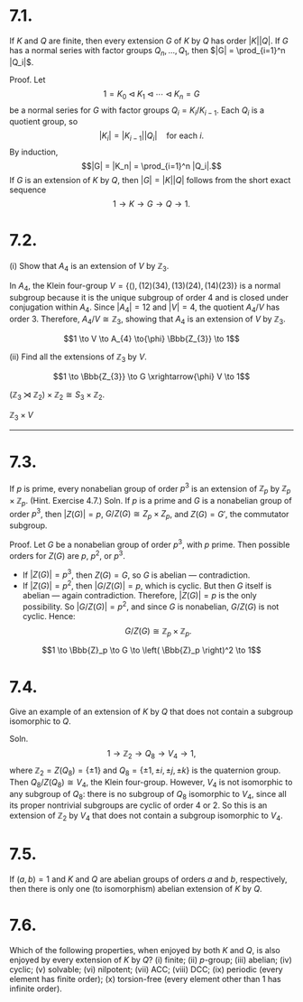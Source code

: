 # 7.1.
If $K$ and $Q$ are finite, then every extension $G$ of $K$ by $Q$ has order $|K||Q|$. If $G$ has a normal series with factor groups $Q_n, \dots, Q_1$, then $|G| = \prod_{i=1}^n |Q_i|$.

Proof.
Let
$$1 = K_0 \triangleleft K_1 \triangleleft \cdots \triangleleft K_n = G$$be a normal series for $G$ with factor groups $Q_i = K_i/K_{i-1}$. Each $Q_i$ is a quotient group, so$$|K_i| = |K_{i-1}||Q_i| \quad \text{for each } i.$$By induction,$$|G| = |K_n| = \prod_{i=1}^n |Q_i|.$$If $G$ is an extension of $K$ by $Q$, then $|G| = |K||Q|$ follows from the short exact sequence$$1 \to K \to G \to Q \to 1.$$

# 7.2.
(i) Show that $A_4$ is an extension of $V$ by $\mathbb{Z}_3$.

In $A_4$, the Klein four-group $V = \{ (), (12)(34), (13)(24), (14)(23) \}$ is a normal subgroup because it is the unique subgroup of order 4 and is closed under conjugation within $A_4$. Since $|A_4| = 12$ and $|V| = 4$, the quotient $A_4/V$ has order 3. Therefore, $A_4/V \cong \mathbb{Z}_3$, showing that $A_4$ is an extension of $V$ by $\mathbb{Z}_3$.

$$1 \to V \to A_{4} \to{\phi} \Bbb{Z_{3}} \to 1$$


(ii) Find all the extensions of $\mathbb{Z}_3$ by $V$.

$$1 \to \Bbb{Z_{3}} \to G \xrightarrow{\phi} V  \to 1$$

$(\mathbb{Z}_3 \rtimes \mathbb{Z}_2) \times \mathbb{Z}_2 \cong S_3 \times \mathbb{Z}_2$.

$\mathbb{Z}_3 \times V$ 

---
# 7.3.
 If $p$ is prime, every nonabelian group of order $p^3$ is an extension of $\mathbb{Z}_p$ by $\mathbb{Z}_p \times \mathbb{Z}_p$. (Hint. Exercise 4.7.)
Soln.
 If $p$ is a prime and $G$ is a nonabelian group of order $p^3$, then $|Z(G)| = p$, $G/Z(G) \cong Z_p \times Z_p$, and $Z(G) = G'$, the commutator subgroup.
 
Proof.
Let $G$ be a nonabelian group of order $p^3$, with $p$ prime. Then possible orders for $Z(G)$ are $p$, $p^2$, or $p^3$.

- If $|Z(G)| = p^3$, then $Z(G) = G$, so $G$ is abelian — contradiction.
- If $|Z(G)| = p^2$, then $|G/Z(G)| = p$, which is cyclic. But then $G$ itself is abelian — again contradiction.
Therefore, $|Z(G)| = p$ is the only possibility.
So $|G/Z(G)| = p^2$, and since $G$ is nonabelian, $G/Z(G)$ is not cyclic. Hence:
$$G/Z(G) \cong \mathbb{Z}_p \times \mathbb{Z}_p.$$

$$1 \to \Bbb{Z}_p \to G \to \left( \Bbb{Z}_p \right)^2 \to 1$$

# 7.4.
 Give an example of an extension of $K$ by $Q$ that does not contain a subgroup isomorphic to $Q$.

Soln.
$$1 \to \mathbb{Z}_2 \to Q_8 \to V_4 \to 1,$$
where $\mathbb{Z}_2 = Z(Q_8) = \{ \pm 1 \}$ and $Q_8 = \{\pm1, \pm i, \pm j, \pm k\}$ is the quaternion group.
Then $Q_8 / Z(Q_8) \cong V_4$, the Klein four-group. However, $V_4$ is not isomorphic to any subgroup of $Q_8$: there is no subgroup of $Q_8$ isomorphic to $V_4$, since all its proper nontrivial subgroups are cyclic of order $4$ or $2$.
So this is an extension of $\mathbb{Z}_2$ by $V_4$ that does not contain a subgroup isomorphic to $V_4$.

# 7.5.
If $(a, b) = 1$ and $K$ and $Q$ are abelian groups of orders $a$ and $b$, respectively, then there is only one (to isomorphism) abelian extension of $K$ by $Q$.



# 7.6.
 Which of the following properties, when enjoyed by both $K$ and $Q$, is also enjoyed by every extension of $K$ by $Q$? (i) finite; (ii) $p$-group; (iii) abelian; (iv) cyclic; (v) solvable; (vi) nilpotent; (vii) ACC; (viii) DCC; (ix) periodic (every element has finite order); (x) torsion-free (every element other than 1 has infinite order).
